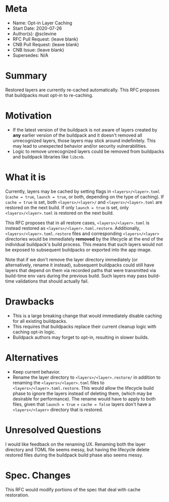 # Meta
[meta]: #meta
- Name: Opt-in Layer Caching
- Start Date: 2020-07-26
- Author(s): @sclevine
- RFC Pull Request: (leave blank)
- CNB Pull Request: (leave blank)
- CNB Issue: (leave blank)
- Supersedes: N/A

# Summary
[summary]: #summary

Restored layers are currently re-cached automatically. This RFC proposes that buildpacks must opt-in to re-caching.

# Motivation
[motivation]: #motivation

- If the latest version of the buildpack is not aware of layers created by **any** earlier version of the buildpack and it doesn't removed all unrecognized layers, those layers may stick around indefinitely. This may lead to unexpected behavior and/or security vulnerabilities.
- Logic to remove unrecognized layers could be removed from buildpacks and buildpack libraries like `libcnb`.

# What it is
[what-it-is]: #what-it-is

Currently, layers may be cached by setting flags in `<layers>/<layer>.toml` (`cache = true`, `launch = true`, or both, depending on the type of caching). If `cache = true` is set, both `<layers>/<layer>/` and `<layers>/<layer>.toml` are restored on the next build. If only `launch = true` is set, only `<layers>/<layer>.toml` is restored on the next build.

This RFC proposes that in all restore cases, `<layers>/<layer>.toml` is instead restored as `<layers>/<layer>.toml.restore`. Additionally, `<layers>/<layer>.toml.restore` files and corresponding `<layers>/<layer>` directories would be immediately **removed** by the lifecycle at the end of the individual buildpack's build process. This means that such layers would not be exposed to subsequent buildpacks or exported into the app image.

Note that if we don't remove the layer directory immediately (or alternatively, rename it instead), subsequent buildpacks could still have layers that depend on them via recorded paths that were transmitted via build-time env vars during the previous build. Such layers may pass build-time validations that should actually fail.


# Drawbacks
[drawbacks]: #drawbacks

- This is a large breaking change that would immediately disable caching for all existing buildpacks.
- This requires that buildpacks replace their current cleanup logic with caching opt-in logic.
- Buildpack authors may forget to opt-in, resulting in slower builds.

# Alternatives
[alternatives]: #alternatives

- Keep current behavior.
- Rename the layer directory to `<layers>/<layer>.restore/` in addition to renaming the `<layers>/<layer>.toml` files to `<layers>/<layer>.toml.restore`. This would allow the lifecycle build phase to ignore the layers instead of deleting them, (which may be desirable for performance). The rename would have to apply to both files, given that `launch = true` + `cache = false` layers don't have a `<layers>/<layer>` directory that is restored.

# Unresolved Questions
[unresolved-questions]: #unresolved-questions

I would like feedback on the renaming UX. Renaming both the layer directory and TOML file seems messy, but having the lifecycle delete restored files during the buildpack build phase also seems messy.

# Spec. Changes
[spec-changes]: #spec-changes

This RFC would modify portions of the spec that deal with cache restoration.
